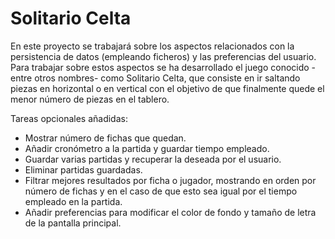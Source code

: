 # Solitario Celta 

En este proyecto se trabajará sobre los aspectos relacionados con la persistencia de datos (empleando ficheros) y las preferencias del usuario. 
Para trabajar sobre estos aspectos se ha desarrollado el juego conocido -entre otros nombres- como Solitario Celta, que consiste en ir saltando piezas en horizontal o en vertical con el objetivo de que finalmente quede el menor número de piezas en el tablero.

Tareas opcionales añadidas:

- Mostrar número de fichas que quedan.
- Añadir cronómetro a la partida y guardar tiempo empleado.
- Guardar varias partidas y recuperar la deseada por el usuario.
- Eliminar partidas guardadas.
- Filtrar mejores resultados por ficha o jugador, mostrando en orden por número de fichas y en el caso de que esto sea igual por el tiempo empleado en la partida.
- Añadir preferencias para modificar el color de fondo y tamaño de letra de la pantalla principal.
